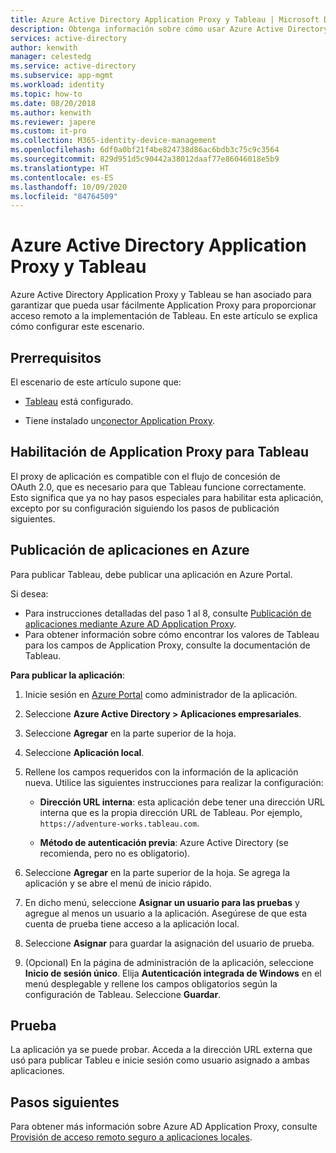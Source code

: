 ```yaml
---
title: Azure Active Directory Application Proxy y Tableau | Microsoft Docs
description: Obtenga información sobre cómo usar Azure Active Directory (Azure AD) Application Proxy para proporcionar acceso remoto para la implementación de Tableau.
services: active-directory
author: kenwith
manager: celestedg
ms.service: active-directory
ms.subservice: app-mgmt
ms.workload: identity
ms.topic: how-to
ms.date: 08/20/2018
ms.author: kenwith
ms.reviewer: japere
ms.custom: it-pro
ms.collection: M365-identity-device-management
ms.openlocfilehash: 6df0a0bf21f4be824738d86ac6bdb3c75c9c3564
ms.sourcegitcommit: 829d951d5c90442a38012daaf77e86046018e5b9
ms.translationtype: HT
ms.contentlocale: es-ES
ms.lasthandoff: 10/09/2020
ms.locfileid: "84764509"
---
```

# <a name="azure-active-directory-application-proxy-and-tableau"></a>Azure Active Directory Application Proxy y Tableau 

Azure Active Directory Application Proxy y Tableau se han asociado para garantizar que pueda usar fácilmente Application Proxy para proporcionar acceso remoto a la implementación de Tableau. En este artículo se explica cómo configurar este escenario.  

## <a name="prerequisites"></a>Prerrequisitos 

El escenario de este artículo supone que:

- [Tableau](https://onlinehelp.tableau.com/current/server/en-us/proxy.htm#azure) está configurado. 

- Tiene instalado un[conector Application Proxy](application-proxy-add-on-premises-application.md). 

 
## <a name="enabling-application-proxy-for-tableau"></a>Habilitación de Application Proxy para Tableau 

El proxy de aplicación es compatible con el flujo de concesión de OAuth 2.0, que es necesario para que Tableau funcione correctamente. Esto significa que ya no hay pasos especiales para habilitar esta aplicación, excepto por su configuración siguiendo los pasos de publicación siguientes.


## <a name="publish-your-applications-in-azure"></a>Publicación de aplicaciones en Azure 

Para publicar Tableau, debe publicar una aplicación en Azure Portal.

Si desea:

- Para instrucciones detalladas del paso 1 al 8, consulte [Publicación de aplicaciones mediante Azure AD Application Proxy](application-proxy-add-on-premises-application.md). 
- Para obtener información sobre cómo encontrar los valores de Tableau para los campos de Application Proxy, consulte la documentación de Tableau.  

**Para publicar la aplicación**: 


1. Inicie sesión en [Azure Portal](https://portal.azure.com) como administrador de la aplicación. 

2. Seleccione **Azure Active Directory > Aplicaciones empresariales**. 

3. Seleccione **Agregar** en la parte superior de la hoja. 

4. Seleccione **Aplicación local**. 

5. Rellene los campos requeridos con la información de la aplicación nueva. Utilice las siguientes instrucciones para realizar la configuración: 

    - **Dirección URL interna**: esta aplicación debe tener una dirección URL interna que es la propia dirección URL de Tableau. Por ejemplo, `https://adventure-works.tableau.com`. 

    - **Método de autenticación previa**: Azure Active Directory (se recomienda, pero no es obligatorio). 

6. Seleccione **Agregar** en la parte superior de la hoja. Se agrega la aplicación y se abre el menú de inicio rápido. 

7. En dicho menú, seleccione **Asignar un usuario para las pruebas**  y agregue al menos un usuario a la aplicación. Asegúrese de que esta cuenta de prueba tiene acceso a la aplicación local. 

8. Seleccione **Asignar** para guardar la asignación del usuario de prueba. 

9. (Opcional) En la página de administración de la aplicación, seleccione **Inicio de sesión único**. Elija **Autenticación integrada de Windows** en el menú desplegable y rellene los campos obligatorios según la configuración de Tableau. Seleccione **Guardar**. 

 

## <a name="testing"></a>Prueba 

La aplicación ya se puede probar. Acceda a la dirección URL externa que usó para publicar Tableu e inicie sesión como usuario asignado a ambas aplicaciones.



## <a name="next-steps"></a>Pasos siguientes

Para obtener más información sobre Azure AD Application Proxy, consulte [Provisión de acceso remoto seguro a aplicaciones locales](application-proxy.md).

